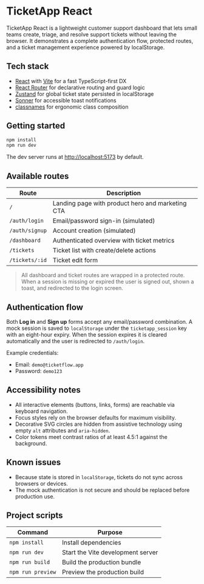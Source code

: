 # TicketApp React

TicketApp React is a lightweight customer support dashboard that lets small teams create, triage, and resolve
support tickets without leaving the browser. It demonstrates a complete authentication flow, protected routes,
and a ticket management experience powered by localStorage.

## Tech stack

- [React](https://react.dev/) with [Vite](https://vitejs.dev/) for a fast TypeScript-first DX
- [React Router](https://reactrouter.com/) for declarative routing and guard logic
- [Zustand](https://github.com/pmndrs/zustand) for global ticket state persisted in localStorage
- [Sonner](https://sonner.emilkowal.ski/) for accessible toast notifications
- [classnames](https://github.com/JedWatson/classnames) for ergonomic class composition

## Getting started

```bash
npm install
npm run dev
```

The dev server runs at [http://localhost:5173](http://localhost:5173) by default.

## Available routes

| Route | Description |
| --- | --- |
| `/` | Landing page with product hero and marketing CTA |
| `/auth/login` | Email/password sign-in (simulated) |
| `/auth/signup` | Account creation (simulated) |
| `/dashboard` | Authenticated overview with ticket metrics |
| `/tickets` | Ticket list with create/delete actions |
| `/tickets/:id` | Ticket edit form |

> All dashboard and ticket routes are wrapped in a protected route. When a session is missing or expired the
> user is signed out, shown a toast, and redirected to the login screen.

## Authentication flow

Both **Log in** and **Sign up** forms accept any email/password combination. A mock session is saved to
`localStorage` under the `ticketapp_session` key with an eight-hour expiry. When the session expires it is
cleared automatically and the user is redirected to `/auth/login`.

Example credentials:

- Email: `demo@ticketflow.app`
- Password: `demo123`

## Accessibility notes

- All interactive elements (buttons, links, forms) are reachable via keyboard navigation.
- Focus styles rely on the browser defaults for maximum visibility.
- Decorative SVG circles are hidden from assistive technology using empty `alt` attributes and `aria-hidden`.
- Color tokens meet contrast ratios of at least 4.5:1 against the background.

## Known issues

- Because state is stored in `localStorage`, tickets do not sync across browsers or devices.
- The mock authentication is not secure and should be replaced before production use.

## Project scripts

| Command | Purpose |
| --- | --- |
| `npm install` | Install dependencies |
| `npm run dev` | Start the Vite development server |
| `npm run build` | Build the production bundle |
| `npm run preview` | Preview the production build |

